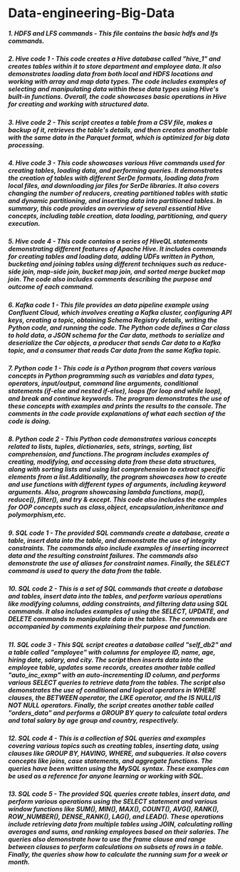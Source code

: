 # Data-engineering-Big-Data
##### 1. HDFS and LFS commands - This file contains the basic hdfs and lfs commands.
##### 2. Hive code 1 - This code creates a Hive database called "hive_1" and creates tables within it to store department and employee data. It also demonstrates loading data from both local and HDFS locations and working with array and map data types. The code includes examples of selecting and manipulating data within these data types using Hive's built-in functions. Overall, the code showcases basic operations in Hive for creating and working with structured data.
##### 3. Hive code 2 - This script creates a table from a CSV file, makes a backup of it, retrieves the table's details, and then creates another table with the same data in the Parquet format, which is optimized for big data processing.
##### 4. Hive code 3 - This code showcases various Hive commands used for creating tables, loading data, and performing queries. It demonstrates the creation of tables with different SerDe formats, loading data from local files, and downloading jar files for SerDe libraries. It also covers changing the number of reducers, creating partitioned tables with static and dynamic partitioning, and inserting data into partitioned tables. In summary, this code provides an overview of several essential Hive concepts, including table creation, data loading, partitioning, and query execution.
##### 5. Hive code 4 - This code contains a series of HiveQL statements demonstrating different features of Apache Hive. It includes commands for creating tables and loading data, adding UDFs written in Python, bucketing and joining tables using different techniques such as reduce-side join, map-side join, bucket map join, and sorted merge bucket map join. The code also includes comments describing the purpose and outcome of each command.
##### 6. Kafka code 1 - This file provides an data pipeline example using Confluent Cloud, which involves creating a Kafka cluster, configuring API keys, creating a topic, obtaining Schema Registry details, writing the Python code, and running the code. The Python code defines a Car class to hold data, a JSON schema for the Car data, methods to serialize and deserialize the Car objects, a producer that sends Car data to a Kafka topic, and a consumer that reads Car data from the same Kafka topic.
##### 7. Python code 1 - This code is a Python program that covers various concepts in Python programming such as variables and data types, operators, input/output, command line arguments, conditional statements (if-else and nested if-else), loops (for loop and while loop), and break and continue keywords. The program demonstrates the use of these concepts with examples and prints the results to the console. The comments in the code provide explanations of what each section of the code is doing.
##### 8. Python code 2 - This Python code demonstrates various concepts related to lists, tuples, dictionaries, sets, strings, sorting, list comprehension, and functions.The program includes examples of creating, modifying, and accessing data from these data structures, along with sorting lists and using list comprehension to extract specific elements from a list.Additionally, the program showcases how to create and use functions with different types of arguments, including keyword arguments. Also, program showcasing lambda functions, map(), reduce(), filter(), and try & except. This code also includes the examples for OOP concepts such as class,object, encapsulation,inheritance and polymorphism,etc.
##### 9. SQL code 1 - The provided SQL commands create a database, create a table, insert data into the table, and demonstrate the use of integrity constraints. The commands also include examples of inserting incorrect data and the resulting constraint failures. The commands also demonstrate the use of aliases for constraint names. Finally, the SELECT command is used to query the data from the table.
##### 10. SQL code 2 - This is a set of SQL commands that create a database and tables, insert data into the tables, and perform various operations like modifying columns, adding constraints, and filtering data using SQL commands. It also includes examples of using the SELECT, UPDATE, and DELETE commands to manipulate data in the tables. The commands are accompanied by comments explaining their purpose and function.
##### 11. SQL code 3 - This SQL script creates a database called "self_db2" and a table called "employee" with columns for employee ID, name, age, hiring date, salary, and city. The script then inserts data into the employee table, updates some records, creates another table called "auto_inc_exmp" with an auto-incrementing ID column, and performs various SELECT queries to retrieve data from the tables. The script also demonstrates the use of conditional and logical operators in WHERE clauses, the BETWEEN operator, the LIKE operator, and the IS NULL/IS NOT NULL operators. Finally, the script creates another table called "orders_data" and performs a GROUP BY query to calculate total orders and total salary by age group and country, respectively.
##### 12. SQL code 4 - This is a collection of SQL queries and examples covering various topics such as creating tables, inserting data, using clauses like GROUP BY, HAVING, WHERE, and subqueries. It also covers concepts like joins, case statements, and aggregate functions. The queries have been written using the MySQL syntax. These examples can be used as a reference for anyone learning or working with SQL.
##### 13. SQL code 5 - The provided SQL queries create tables, insert data, and perform various operations using the SELECT statement and various window functions like SUM(), MIN(), MAX(), COUNT(), AVG(), RANK(), ROW_NUMBER(), DENSE_RANK(), LAG(), and LEAD(). These operations include retrieving data from multiple tables using JOIN, calculating rolling averages and sums, and ranking employees based on their salaries. The queries also demonstrate how to use the frame clause and range between clauses to perform calculations on subsets of rows in a table. Finally, the queries show how to calculate the running sum for a week or month.
